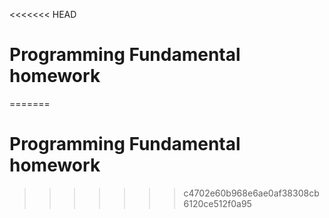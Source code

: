 <<<<<<< HEAD
# Programming Fundamental homework
=======
# Programming Fundamental homework
>>>>>>> c4702e60b968e6ae0af38308cb6120ce512f0a95
